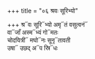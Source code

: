 +++
title = "०६ श्रवः सूरिभ्यो"

+++
श्र᳓वः सूरि᳓भ्यो अमृ᳓तं वसुत्वनं᳓  
वा᳓जाँ अस्म᳓भ्यं गो᳓मतः  
चोदयित्री᳓ मघो᳓नः सूनृ᳓तावती  
उषा᳓ उछद् अ᳓प स्रि᳓धः